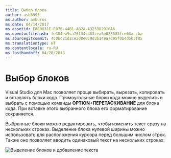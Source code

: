 ```yaml
---
title: Выбор блока
author: asb3993
ms.author: amburns
ms.date: 04/14/2017
ms.assetid: E8E0831E-E076-44B1-A82A-A325382916A6
ms.openlocfilehash: fe304ea9ca76f34c403cea6e028603fce63accba
ms.sourcegitcommit: 4c0bc21d2ce2d8e6c9d3b149a7d95f0b4d5b3f85
ms.translationtype: HT
ms.contentlocale: ru-RU
ms.lasthandoff: 04/20/2018
---
```

# <a name="block-selection"></a>Выбор блоков
Visual Studio для Mac позволяет проще выбирать, вырезать, копировать и вставлять блоки кода. Прямоугольные блоки кода можно выделить и выбрать с помощью команды **OPTION+ПЕРЕТАСКИВАНИЕ** для блока кода. При вставке этого выбранного блока его форматирование сохраняется.

Выбранные блоки можно редактировать, чтобы изменить текст сразу на нескольких строках. Выделение блока нулевой ширины можно использовать для расположения курсора перед большим числом строк. Также оно позволяет вводить одинаковый текст на нескольких строках:

 ![Выделение блоков и добавление текста](media/source-editor-image16.png)